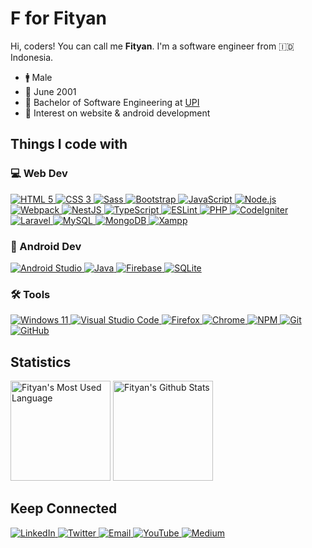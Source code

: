 #  F for Fityan

Hi, coders! You can call me **Fityan**. I'm a software engineer from 🇮🇩 Indonesia.

- 🚹 Male
- 🎂 June 2001
- 🏫 Bachelor of Software Engineering at [UPI](https://www.upi.edu)
- 🚀 Interest on website & android development

## Things I code with

### 💻 Web Dev

<p>
  <a href="https://html.spec.whatwg.org">
    <img alt="HTML 5" src="https://img.shields.io/badge/-HTML_5-E34F26?style=flat-square&logo=html5&logoColor=white" />
  </a>
  <a href="https://www.w3.org/TR/CSS">
    <img alt="CSS 3" src="https://img.shields.io/badge/-CSS_3-046cb6?style=flat-square&logo=CSS3&logoColor=white" />
  </a>
  <a href="https://www.sassnet.com">
    <img alt="Sass" src="https://img.shields.io/badge/-Sass-CC6699?style=flat-square&logo=sass&logoColor=white" />
  </a>
  <a href="https://getbootstrap.com">
    <img alt="Bootstrap" src="https://img.shields.io/badge/-Bootstrap-8612fb?style=flat-square&logo=bootstrap&logoColor=white" />
  </a>
  <a href="https://www.ecma-international.org/publications-and-standards/standards/ecma-262">
    <img alt="JavaScript" src="https://img.shields.io/badge/-JavaScript-ceb42e?style=flat-square&logo=javascript&logoColor=white" />
  </a>
  <a href="https://nodejs.org">
    <img alt="Node.js" src="https://img.shields.io/badge/-Node.js-43853d?style=flat-square&logo=Node.js&logoColor=white" />
  </a>
  <a href="https://webpack.js.org">
    <img alt="Webpack" src="https://img.shields.io/badge/-Webpack-5299c7?style=flat-square&logo=webpack&logoColor=white" />
  </a>
  <a href="https://nestjs.com">
    <img alt="NestJS" src="https://img.shields.io/badge/-NestJS-ea2845?style=flat-square&logo=nestjs&logoColor=white" />
  </a>
  <a href="https://www.typescriptlang.org">
    <img alt="TypeScript" src="https://img.shields.io/badge/-TypeScript-007ACC?style=flat-square&logo=typescript&logoColor=white" />
  </a>
  <a href="https://eslint.org">
    <img alt="ESLint" src="https://img.shields.io/badge/-ESLint-4a2ec4?style=flat-square&logo=eslint&logoColor=white" />
  </a>
  <a href="https://www.php.net">
    <img alt="PHP" src="https://img.shields.io/badge/-PHP-4f5b93?style=flat-square&logo=php&logoColor=white" />
  </a>
  <a href="https://codeigniter.com">
    <img alt="CodeIgniter" src="https://img.shields.io/badge/-CodeIgniter-dd4814?style=flat-square&logo=codeigniter&logoColor=white" />
  </a>
  <a href="https://laravel.com">
    <img alt="Laravel" src="https://img.shields.io/badge/-Laravel-white?style=flat-square&logo=laravel" />
  </a>
  <a href="https://www.mysql.com">
    <img alt="MySQL" src="https://img.shields.io/badge/-MySQL-015b81?style=flat-square&logo=mysql&logoColor=white" />
  </a>
  <a href="https://www.mongodb.com">
    <img alt="MongoDB" src="https://img.shields.io/badge/-MongoDB-43853d?style=flat-square&logo=mongodb&logoColor=white" />
  </a>
  <a href="https://www.apachefriends.org">
    <img alt="Xampp" src="https://img.shields.io/badge/-Xampp-ffffff?style=flat-square&logo=xampp" />
  </a>
</p>

### 📱 Android Dev

<p>
  <a href="https://developer.android.com/studio">
    <img alt="Android Studio" src="https://img.shields.io/badge/-Android_Studio-43853d?style=flat-square&logo=android&logoColor=white" />
  </a>
  <a href="https://www.java.com">
    <img alt="Java" src="https://img.shields.io/badge/-Java-00788d?style=flat-square&logo=java&logoColor=white" />
  </a>
  <a href="https://firebase.google.com">
    <img alt="Firebase" src="https://img.shields.io/badge/-Firebase-f4800a?style=flat-square&logo=firebase&logoColor=white" />
  </a>
  <a href="https://www.sqlite.org">
    <img alt="SQLite" src="https://img.shields.io/badge/-SQLite-0f7ec8?style=flat-square&logo=sqlite&logoColor=white" />
  </a>
</p>

### 🛠️ Tools

<p>
  <a href="https://www.microsoft.com/windows">
    <img alt="Windows 11" src="https://img.shields.io/badge/-Windows_11-215dd1?style=flat-square&logo=windows&logoColor=white" />
  </a>
  <a href="https://code.visualstudio.com">
    <img alt="Visual Studio Code" src="https://img.shields.io/badge/-VS_Code-215dd1?style=flat-square&logo=visualstudiocode&logoColor=white" />
  </a>
  <a href="https://www.mozilla.org/firefox">
    <img alt="Firefox" src="https://img.shields.io/badge/-Firefox-7b59f0?style=flat-square&logo=firefox&logoColor=white" />
  </a>
  <a href="https://www.google.com/chrome">
    <img alt="Chrome" src="https://img.shields.io/badge/-Chrome-4d8cf4?style=flat-square&logo=googlechrome&logoColor=white" />
  </a>
  <a href="https://www.npmjs.com">
    <img alt="NPM" src="https://img.shields.io/badge/-NPM-CB3837?style=flat-square&logo=npm&logoColor=white" />
  </a>
  <a href="https://git-scm.com">
    <img alt="Git" src="https://img.shields.io/badge/-Git-F05032?style=flat-square&logo=git&logoColor=white" />
  </a>
  <a href="https://github.com">
    <img alt="GitHub" src="https://img.shields.io/badge/-GitHub-161b22?style=flat-square&logo=github&logoColor=white" />
  </a>
</p>

## Statistics

<p>
  <img src="https://github-readme-stats.fityannugroho.vercel.app/api/top-langs/?username=fityannugroho&layout=compact&hide_border=true&theme=tokyonight" alt="Fityan's Most Used Language" height="160"/>
  <img src="https://github-readme-stats.fityannugroho.vercel.app/api?username=fityannugroho&show_icons=true&hide_border=true&theme=tokyonight" alt="Fityan's Github Stats" height=160"/>
</p>


## Keep Connected

<a href="https://www.linkedin.com/in/fityannugroho" target="_blank">
  <img alt="LinkedIn" src="https://img.shields.io/badge/-LinkedIn-0170ad?style=for-the-badge&logo=linkedin&logoColor=white" />
</a>
<a href="https://www.twitter.com/fityannugroho" target="_blank">
  <img alt="Twitter" src="https://img.shields.io/badge/-Twitter-00a8e9?style=for-the-badge&logo=twitter&logoColor=white" />
</a>
<a href="mailto:fityannugroho@gmail.com" target="_blank">
  <img alt="Email" src="https://img.shields.io/badge/-Email-ffffff?style=for-the-badge&logo=gmail" />
</a>
<a href="https://www.youtube.com/channel/UCTrOx-V_qeEqZ26ZR5pjSIA" target="_blank">
  <img alt="YouTube" src="https://img.shields.io/badge/-YouTube-f70000?style=for-the-badge&logo=youtube&logoColor=white" />
</a>
<a href="https://fityannugroho.medium.com" target="_blank">
  <img alt="Medium" src="https://img.shields.io/badge/-Medium-1d1916?style=for-the-badge&logo=medium&logoColor=white" />
</a>
